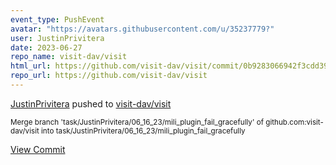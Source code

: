 ```yaml
---
event_type: PushEvent
avatar: "https://avatars.githubusercontent.com/u/35237779?"
user: JustinPrivitera
date: 2023-06-27
repo_name: visit-dav/visit
html_url: https://github.com/visit-dav/visit/commit/0b9283066942f3cdd392381b86847e972cd7784e
repo_url: https://github.com/visit-dav/visit
---
```


<a href='https://github.com/JustinPrivitera' target='_blank'>JustinPrivitera</a> pushed to <a href='https://github.com/visit-dav/visit' target='_blank'>visit-dav/visit</a>

<small>Merge branch 'task/JustinPrivitera/06_16_23/mili_plugin_fail_gracefully' of github.com:visit-dav/visit into task/JustinPrivitera/06_16_23/mili_plugin_fail_gracefully</small>

<a href='https://github.com/visit-dav/visit/commit/0b9283066942f3cdd392381b86847e972cd7784e' target='_blank'>View Commit</a>